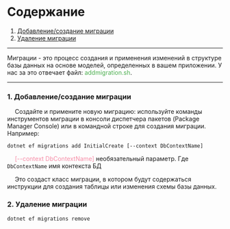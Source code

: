# Содержание
1. [Добавление/создание миграции](#Part1)
2. [Удаление миграции](#Part2)
---
Миграции - это процесс создания и применения изменений в структуре базы данных на основе моделей, определенных в вашем приложении.
У нас за это отвечает файл: <span style="color:#4CAF50">addmigration.sh</span>.

---
### 1. Добавление/создание миграции <a name="Part1"></a>
&ensp;&ensp; Создайте и примените новую миграцию: используйте команды инструментов миграции в консоли диспетчера пакетов (Package Manager Console) или в командной строке для создания миграции. Например:
```
dotnet ef migrations add InitialCreate [--context DbContextName]
```
&ensp;&ensp; <span style="color:#F78DA7">[--context DbContextName]</span> необязательный параметр. Где `DbContextName` имя контекста БД

&ensp;&ensp; Это создаст класс миграции, в котором будут содержаться инструкции для создания таблицы или изменения схемы базы данных.

### 2. Удаление миграции <a name="Part2"></a>
```
dotnet ef migrations remove
```
